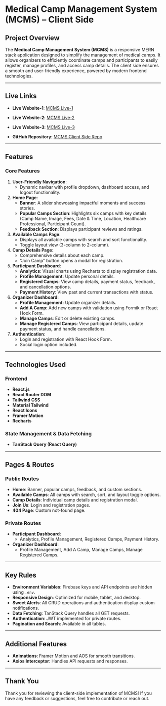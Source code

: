 # Medical Camp Management System (MCMS) – Client Side

## Project Overview
The **Medical Camp Management System (MCMS)** is a responsive MERN stack application designed to simplify the management of medical camps. It allows organizers to efficiently coordinate camps and participants to easily register, manage profiles, and access camp details. The client side ensures a smooth and user-friendly experience, powered by modern frontend technologies.

---

## Live Links
- **Live Website-1**: [MCMS Live-1](https://medical-camp-management-b10a12.web.app)


- **Live Website-2**: [MCMS Live-2](https://medical-camp-management-b10a12.firebaseapp.com)


- **Live Website-3**: [MCMS Live-3](https://medical-camp-management-system-b10a12.netlify.app)


- **GitHub Repository**: [MCMS Client Side Repo](#)

---

## Features

### Core Features
1. **User-Friendly Navigation**:
   - Dynamic navbar with profile dropdown, dashboard access, and logout functionality.
2. **Home Page**:
   - **Banner**: A slider showcasing impactful moments and success stories.
   - **Popular Camps Section**: Highlights six camps with key details (Camp Name, Image, Fees, Date & Time, Location, Healthcare Professional, Participant Count).
   - **Feedback Section**: Displays participant reviews and ratings.
3. **Available Camps Page**:
   - Displays all available camps with search and sort functionality.
   - Toggle layout view (3-column to 2-column).
4. **Camp Details Page**:
   - Comprehensive details about each camp.
   - "Join Camp" button opens a modal for registration.
5. **Participant Dashboard**:
   - **Analytics**: Visual charts using Recharts to display registration data.
   - **Profile Management**: Update personal details.
   - **Registered Camps**: View camp details, payment status, feedback, and cancellation options.
   - **Payment History**: View past and current transactions with status.
6. **Organizer Dashboard**:
   - **Profile Management**: Update organizer details.
   - **Add A Camp**: Add new camps with validation using Formik or React Hook Form.
   - **Manage Camps**: Edit or delete existing camps.
   - **Manage Registered Camps**: View participant details, update payment status, and handle cancellations.
7. **Authentication**:
   - Login and registration with React Hook Form.
   - Social login option included.

---

## Technologies Used

### Frontend
- **React.js**
- **React Router DOM**
- **Tailwind CSS**
- **Material Tailwind**
- **React Icons**
- **Framer Motion**
- **Recharts**

### State Management & Data Fetching
- **TanStack Query (React Query)**

---

## Pages & Routes

### Public Routes
- **Home**: Banner, popular camps, feedback, and custom sections.
- **Available Camps**: All camps with search, sort, and layout toggle options.
- **Camp Details**: Individual camp details and registration modal.
- **Join Us**: Login and registration pages.
- **404 Page**: Custom not-found page.

### Private Routes
- **Participant Dashboard**:
  - Analytics, Profile Management, Registered Camps, Payment History.
- **Organizer Dashboard**:
  - Profile Management, Add A Camp, Manage Camps, Manage Registered Camps.

---


## Key Rules

- **Environment Variables**: Firebase keys and API endpoints are hidden using `.env`.
- **Responsive Design**: Optimized for mobile, tablet, and desktop.
- **Sweet Alerts**: All CRUD operations and authentication display custom notifications.
- **Data Fetching**: TanStack Query handles all GET requests.
- **Authentication**: JWT implemented for private routes.
- **Pagination and Search**: Available in all tables.

---

## Additional Features

- **Animations**: Framer Motion and AOS for smooth transitions.
- **Axios Interceptor**: Handles API requests and responses.

---

## Thank You
Thank you for reviewing the client-side implementation of MCMS! If you have any feedback or suggestions, feel free to contribute or reach out.
